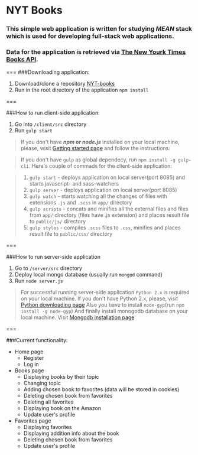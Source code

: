 NYT Books
===

### This simple web application is written for studying *MEAN* stack which is used for developing full-stack web applications.
### Data for the application is retrieved via [The New Yourk Times Books API](https://developer.nytimes.com/books_api.json).


===
###Downloading application:

1. Download/clone a repository [NYT-books](https://github.com/artsiomshushkevich/NYT-books.git)
2. Run in the root directory of the application `npm install`

===

###How to run client-side application:

1. Go into `/client/src` directory
2. Run `gulp start`

> If you don't have ***npm or node.js*** installed on your local machine, please, wisit [Getting started page](https://docs.npmjs.com/getting-started) and follow the instructions.

> If you don't have `gulp` as global dependecy, run `npm install -g gulp-cli`.
> Here's couple of commads for the client-side application:

> 1. `gulp start` - deploys application on local server(port 8085) and starts javascript- and sass-watchers
> 2. `gulp server` - deploys application on local server(port 8085)
> 3. `gulp watch` - starts watching all the changes of files with extensions `.js` and `.scss` in `app/` directory
> 4. `gulp scripts` - concats and minifies all the external files and files from `app/` directory (files have .js extension) and places result file to `public/js/` directory
> 5. `gulp styles` - compiles `.scss` files to `.css`, minifies and places result file to `public/css/` directory

===

###How to run server-side application

1. Go to `/server/src` directory
2. Deploy local mongo database (usually run `mongod` command)
2. Run `node server.js`

>For successful running server-side application `Python 2.x` is required on your local machine. If you don't have Python 2.x, please, visit [Python downloading page](https://www.python.org/downloads/)
>Also you have to install `node-gyp`(run `npm install -g node-gyp`)
>And finally install monogodb database on your local machine. Visit [Mongodb installation page](https://docs.mongodb.com/manual/installation/?jmp=footer)

===

###Current functionality:

- Home page
  - Register
  - Log in
- Books page
  - Displaying books by their topic
  - Changing topic
  - Adding chosen book to favorites (data will be stored in cookies)
  - Deleting сhosen book from favorites
  - Deleting all favorites
  - Displaying book on the Amazon
  - Update user's profile
- Favorites page
  - Displaying favorites
  - Displaying addition info about the book
  - Deleting chosen book from favorites
  - Update user's profile
  
  
